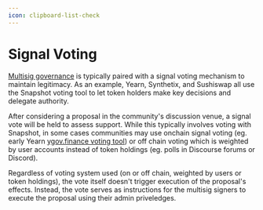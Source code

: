 ```yaml
---
icon: clipboard-list-check
---
```


# Signal Voting

[Multisig governance](../../../../../how-to-use-tally/use-tally-as-a-safe-multisig/) is typically paired with a signal voting mechanism to maintain legitimacy. As an example, Yearn, Synthetix, and Sushiswap all use the Snapshot voting tool to let token holders make key decisions and delegate authority.

After considering a proposal in the community's discussion venue, a signal vote will be held to assess support. While this typically involves voting with Snapshot, in some cases communities may use onchain signal voting (eg. early Yearn [ygov.finance voting tool](https://ygov.finance/vote)) or off chain voting which is weighted by user accounts instead of token holdings (eg. polls in Discourse forums or Discord).

Regardless of voting system used (on or off chain, weighted by users or token holdings), the vote itself doesn't trigger execution of the proposal's effects. Instead, the vote serves as instructions for the multisig signers to execute the proposal using their admin priveledges.
